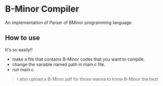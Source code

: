 # B-Minor Compiler
An implementation of Parser of BMinor programming language.
## How to use 
It's so easily!!
- make a file that contains B-Minor codes that you want to compile.
- change the variable named path in main.c file.
- run main.c

> I also upload a B-Minor pdf for those wanna to know B-Minor the best
